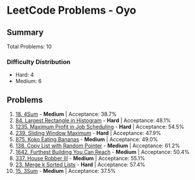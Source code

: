 # LeetCode Problems - Oyo

## Summary
Total Problems: 10

### Difficulty Distribution

- Hard: 4
- Medium: 6

## Problems

1. [18. 4Sum](https://leetcode.com/problems/4sum/) - **Medium** | Acceptance: 38.7%
2. [84. Largest Rectangle in Histogram](https://leetcode.com/problems/largest-rectangle-in-histogram/) - **Hard** | Acceptance: 48.1%
3. [1235. Maximum Profit in Job Scheduling](https://leetcode.com/problems/maximum-profit-in-job-scheduling/) - **Hard** | Acceptance: 54.5%
4. [239. Sliding Window Maximum](https://leetcode.com/problems/sliding-window-maximum/) - **Hard** | Acceptance: 47.9%
5. [875. Koko Eating Bananas](https://leetcode.com/problems/koko-eating-bananas/) - **Medium** | Acceptance: 49.0%
6. [138. Copy List with Random Pointer](https://leetcode.com/problems/copy-list-with-random-pointer/) - **Medium** | Acceptance: 61.2%
7. [1642. Furthest Building You Can Reach](https://leetcode.com/problems/furthest-building-you-can-reach/) - **Medium** | Acceptance: 50.4%
8. [337. House Robber III](https://leetcode.com/problems/house-robber-iii/) - **Medium** | Acceptance: 55.1%
9. [23. Merge k Sorted Lists](https://leetcode.com/problems/merge-k-sorted-lists/) - **Hard** | Acceptance: 57.4%
10. [15. 3Sum](https://leetcode.com/problems/3sum/) - **Medium** | Acceptance: 37.5%